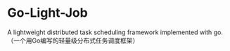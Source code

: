 # Go-Light-Job
A lightweight distributed task scheduling framework implemented with go.（一个用Go编写的轻量级分布式任务调度框架）
